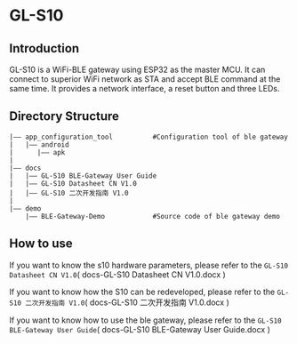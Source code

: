 # GL-S10


## Introduction

GL-S10 is a WiFi-BLE gateway using ESP32 as the master MCU. It can connect to superior WiFi network as STA and accept BLE command at the same time. It provides a network interface, a reset button and three LEDs.

## Directory Structure
```
|—— app_configuration_tool          #Configuration tool of ble gateway
|   |—— android
|      |—— apk
|
|—— docs
|   |—— GL-S10 BLE-Gateway User Guide
|   |—— GL-S10 Datasheet CN V1.0
|   |—— GL-S10 二次开发指南 V1.0
|
|—— demo
    |—— BLE-Gateway-Demo            #Source code of ble gateway demo 

```
## How to use
If you want to know the s10 hardware parameters, please refer to the `GL-S10 Datasheet CN V1.0`( docs-GL-S10 Datasheet CN V1.0.docx )

If you want to know how the S10 can be redeveloped, please refer to the `GL-S10 二次开发指南 V1.0`( docs-GL-S10 二次开发指南 V1.0.docx )

If you want to know how to use the ble gateway, please refer to the `GL-S10 BLE-Gateway User Guide`( docs-GL-S10 BLE-Gateway User Guide.docx )